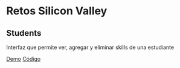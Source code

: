 # Retos Silicon Valley

## Students
Interfaz que permite ver, agregar y eliminar skills de una estudiante

[Demo](https://lista-de-estudiantes.firebaseapp.com/)
[Código](https://github.com/Estephanyc/students-skills-angular)
